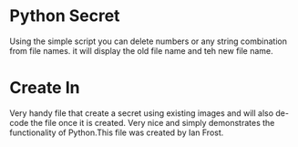# Python Secret
Using the simple script you can delete numbers or any string combination from file names. it will display the old file name and teh new file name.

# Create In
Very handy file that create a secret using existing images and will also de-code the file once it is created. Very nice and simply demonstrates the functionality of Python.This file was created by Ian Frost.
